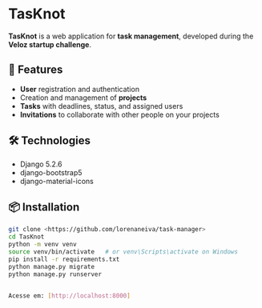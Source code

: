 # TasKnot

**TasKnot** is a web application for **task management**, developed during the **Veloz startup challenge**.

## 🚀 Features

* **User** registration and authentication  
* Creation and management of **projects**  
* **Tasks** with deadlines, status, and assigned users  
* **Invitations** to collaborate with other people on your projects

## 🛠️ Technologies

* Django 5.2.6  
* django-bootstrap5  
* django-material-icons

## 📦 Installation

```bash
git clone <https://github.com/lorenaneiva/task-manager>
cd TasKnot
python -m venv venv
source venv/bin/activate   # or venv\Scripts\activate on Windows
pip install -r requirements.txt
python manage.py migrate
python manage.py runserver


Acesse em: [http://localhost:8000]



